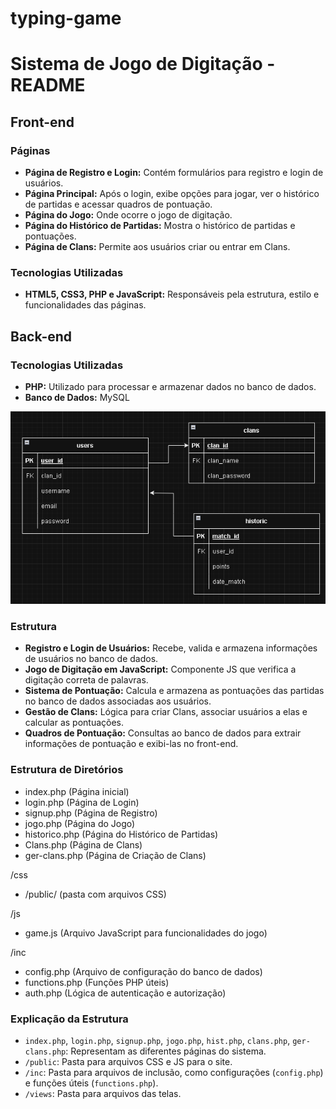 # typing-game
# Sistema de Jogo de Digitação - README

## Front-end

### Páginas

- **Página de Registro e Login:** Contém formulários para registro e login de usuários.
- **Página Principal:** Após o login, exibe opções para jogar, ver o histórico de partidas e acessar quadros de pontuação.
- **Página do Jogo:** Onde ocorre o jogo de digitação.
- **Página do Histórico de Partidas:** Mostra o histórico de partidas e pontuações.
- **Página de Clans:** Permite aos usuários criar ou entrar em Clans.

### Tecnologias Utilizadas

- **HTML5, CSS3, PHP e JavaScript:** Responsáveis pela estrutura, estilo e funcionalidades das páginas.

## Back-end

### Tecnologias Utilizadas

- **PHP:** Utilizado para processar e armazenar dados no banco de dados.
- **Banco de Dados:** MySQL

![Exemplo](assets/img/bd.png)

### Estrutura

- **Registro e Login de Usuários:** Recebe, valida e armazena informações de usuários no banco de dados.
- **Jogo de Digitação em JavaScript:** Componente JS que verifica a digitação correta de palavras.
- **Sistema de Pontuação:** Calcula e armazena as pontuações das partidas no banco de dados associadas aos usuários.
- **Gestão de Clans:** Lógica para criar Clans, associar usuários a elas e calcular as pontuações.
- **Quadros de Pontuação:** Consultas ao banco de dados para extrair informações de pontuação e exibi-las no front-end.

### Estrutura de Diretórios

- index.php (Página inicial)
- login.php (Página de Login)
- signup.php (Página de Registro)
- jogo.php (Página do Jogo)
- historico.php (Página do Histórico de Partidas)
- Clans.php (Página de Clans)
- ger-clans.php (Página de Criação de Clans)

/css
  - /public/ (pasta com arquivos CSS)

/js
  - game.js (Arquivo JavaScript para funcionalidades do jogo)

/inc
  - config.php (Arquivo de configuração do banco de dados)
  - functions.php (Funções PHP úteis)
  - auth.php (Lógica de autenticação e autorização)


### Explicação da Estrutura

- `index.php`, `login.php`, `signup.php`, `jogo.php`, `hist.php`,  `clans.php`, `ger-clans.php`: Representam as diferentes páginas do sistema.
- `/public`: Pasta para arquivos CSS e JS  para o site.
- `/inc`: Pasta para arquivos de inclusão, como configurações (`config.php`) e funções úteis (`functions.php`).
- `/views`: Pasta para arquivos das telas.
